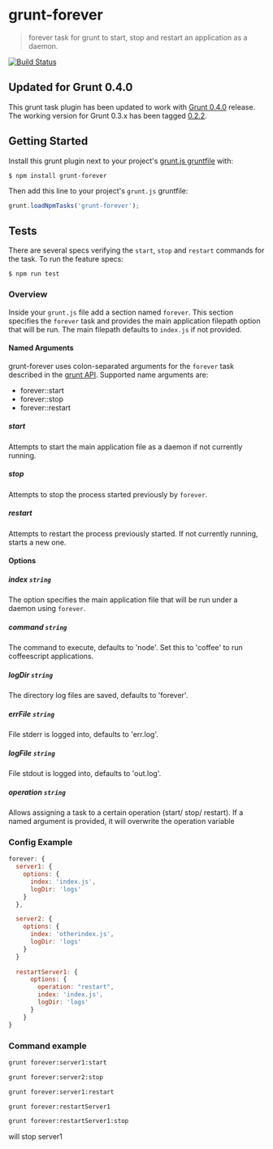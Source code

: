 grunt-forever
=============

> forever task for grunt to start, stop and restart an application as a daemon.

[![Build Status](https://travis-ci.org/bustardcelly/grunt-forever.png?branch=master)](https://travis-ci.org/bustardcelly/grunt-forever)

## Updated for Grunt 0.4.0
This grunt task plugin has been updated to work with [Grunt 0.4.0](https://github.com/gruntjs/grunt/wiki/Getting-started) release. The working version for Grunt 0.3.x has been tagged [0.2.2](https://github.com/bustardcelly/grunt-forever/tree/0.2.2).

## Getting Started
Install this grunt plugin next to your project's [grunt.js gruntfile](https://github.com/gruntjs/grunt/blob/master/docs/getting_started.md) with: 

```
$ npm install grunt-forever
```

Then add this line to your project's `grunt.js` gruntfile:

```javascript
grunt.loadNpmTasks('grunt-forever');
```

## Tests
There are several specs verifying the `start`, `stop` and `restart` commands for the task. To run the feature specs:

```
$ npm run test
```

### Overview

Inside your `grunt.js` file add a section named `forever`. This section specifies the `forever` task and provides the main application filepath option that will be run. The main filepath defaults to `index.js` if not provided.

#### Named Arguments
grunt-forever uses colon-separated arguments for the `forever` task described in the [grunt API](https://github.com/gruntjs/grunt/wiki/grunt.task#wiki-grunt-task-registerTask). Supported name arguments are:

* forever:<target>:start
* forever:<target>:stop
* forever:<target>:restart

##### start

Attempts to start the main application file as a daemon if not currently running.

##### stop

Attempts to stop the process started previously by `forever`.

##### restart

Attempts to restart the process previously started. If not currently running, starts a new one.

#### Options

##### index ```string```

The option specifies the main application file that will be run under a daemon using `forever`.

##### command ```string```

The command to execute, defaults to 'node'. Set this to 'coffee' to run
coffeescript applications.

##### logDir ```string```

The directory log files are saved, defaults to 'forever'.

##### errFile ```string```

File stderr is logged into, defaults to 'err.log'.

##### logFile ```string```

File stdout is logged into, defaults to 'out.log'.

##### operation ```string```

Allows assigning a task to a certain operation (start/ stop/ restart).
If a named argument is provided, it will overwrite the operation variable

### Config Example
```javascript
forever: {
  server1: {
    options: {
      index: 'index.js',
      logDir: 'logs'
    }
  },

  server2: {
    options: {
      index: 'otherindex.js',
      logDir: 'logs'
    }
  }
  
  restartServer1: {
      options: {
        operation: "restart",
        index: 'index.js',
        logDir: 'logs'
      }
    }
}
```

### Command example
```bash
grunt forever:server1:start
```

```bash
grunt forever:server2:stop
```

```bash
grunt forever:server1:restart
```

```bash
grunt forever:restartServer1
```

```bash
grunt forever:restartServer1:stop
```
will stop server1